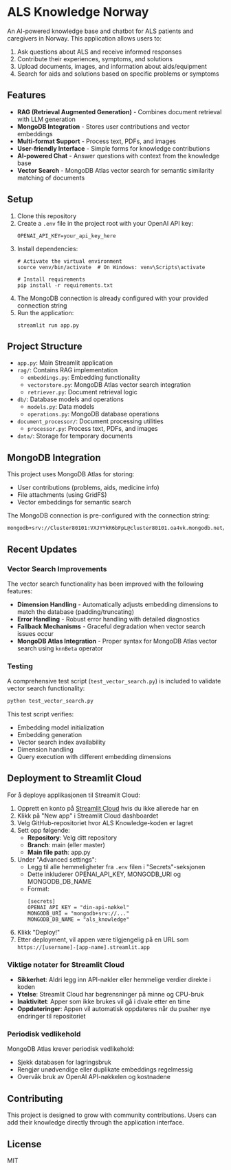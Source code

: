 # ALS Knowledge Norway

An AI-powered knowledge base and chatbot for ALS patients and caregivers in Norway. This application allows users to:

1. Ask questions about ALS and receive informed responses
2. Contribute their experiences, symptoms, and solutions
3. Upload documents, images, and information about aids/equipment
4. Search for aids and solutions based on specific problems or symptoms

## Features

- **RAG (Retrieval Augmented Generation)** - Combines document retrieval with LLM generation
- **MongoDB Integration** - Stores user contributions and vector embeddings
- **Multi-format Support** - Process text, PDFs, and images
- **User-friendly Interface** - Simple forms for knowledge contributions
- **AI-powered Chat** - Answer questions with context from the knowledge base
- **Vector Search** - MongoDB Atlas vector search for semantic similarity matching of documents

## Setup

1. Clone this repository
2. Create a `.env` file in the project root with your OpenAI API key:
   ```
   OPENAI_API_KEY=your_api_key_here
   ```
3. Install dependencies:
   ```
   # Activate the virtual environment
   source venv/bin/activate  # On Windows: venv\Scripts\activate
   
   # Install requirements
   pip install -r requirements.txt
   ```
4. The MongoDB connection is already configured with your provided connection string
5. Run the application:
   ```
   streamlit run app.py
   ```

## Project Structure

- `app.py`: Main Streamlit application
- `rag/`: Contains RAG implementation
  - `embeddings.py`: Embedding functionality
  - `vectorstore.py`: MongoDB Atlas vector search integration
  - `retriever.py`: Document retrieval logic
- `db/`: Database models and operations
  - `models.py`: Data models
  - `operations.py`: MongoDB database operations
- `document_processor/`: Document processing utilities
  - `processor.py`: Process text, PDFs, and images
- `data/`: Storage for temporary documents

## MongoDB Integration

This project uses MongoDB Atlas for storing:
- User contributions (problems, aids, medicine info)
- File attachments (using GridFS)
- Vector embeddings for semantic search

The MongoDB connection is pre-configured with the connection string:
```
mongodb+srv://Cluster80101:VXJYYkR6bFpL@cluster80101.oa4vk.mongodb.net/als_data
```

## Recent Updates

### Vector Search Improvements

The vector search functionality has been improved with the following features:

- **Dimension Handling** - Automatically adjusts embedding dimensions to match the database (padding/truncating)
- **Error Handling** - Robust error handling with detailed diagnostics
- **Fallback Mechanisms** - Graceful degradation when vector search issues occur
- **MongoDB Atlas Integration** - Proper syntax for MongoDB Atlas vector search using `knnBeta` operator

### Testing

A comprehensive test script (`test_vector_search.py`) is included to validate vector search functionality:

```bash
python test_vector_search.py
```

This test script verifies:
- Embedding model initialization
- Embedding generation
- Vector search index availability
- Dimension handling
- Query execution with different embedding dimensions

## Deployment to Streamlit Cloud

For å deploye applikasjonen til Streamlit Cloud:

1. Opprett en konto på [Streamlit Cloud](https://streamlit.io/cloud) hvis du ikke allerede har en
2. Klikk på "New app" i Streamlit Cloud dashboardet
3. Velg GitHub-repositoriet hvor ALS Knowledge-koden er lagret
4. Sett opp følgende:
   - **Repository**: Velg ditt repository
   - **Branch**: main (eller master)
   - **Main file path**: app.py
5. Under "Advanced settings":
   - Legg til alle hemmeligheter fra `.env` filen i "Secrets"-seksjonen
   - Dette inkluderer OPENAI_API_KEY, MONGODB_URI og MONGODB_DB_NAME
   - Format:
     ```
     [secrets]
     OPENAI_API_KEY = "din-api-nøkkel"
     MONGODB_URI = "mongodb+srv://..."
     MONGODB_DB_NAME = "als_knowledge"
     ```
6. Klikk "Deploy!"
7. Etter deployment, vil appen være tilgjengelig på en URL som `https://[username]-[app-name].streamlit.app`

### Viktige notater for Streamlit Cloud

- **Sikkerhet**: Aldri legg inn API-nøkler eller hemmelige verdier direkte i koden
- **Ytelse**: Streamlit Cloud har begrensninger på minne og CPU-bruk
- **Inaktivitet**: Apper som ikke brukes vil gå i dvale etter en time
- **Oppdateringer**: Appen vil automatisk oppdateres når du pusher nye endringer til repositoriet

### Periodisk vedlikehold

MongoDB Atlas krever periodisk vedlikehold:
- Sjekk databasen for lagringsbruk
- Rengjør unødvendige eller duplikate embeddings regelmessig
- Overvåk bruk av OpenAI API-nøkkelen og kostnadene

## Contributing

This project is designed to grow with community contributions. Users can add their knowledge directly through the application interface.

## License

MIT
